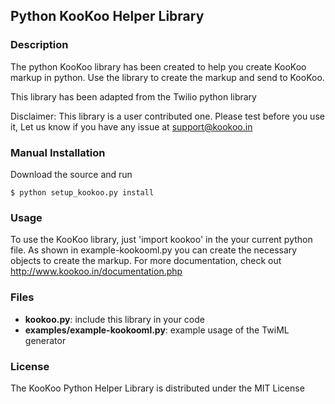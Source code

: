 ## Python KooKoo Helper Library

### Description
The python KooKoo library has been created to help you create KooKoo markup in python. Use the library to
create the markup and send to KooKoo.

This library has been adapted from the Twilio python library

Disclaimer: This library is a user contributed one. Please test before you use it, Let us know if you have any issue at
support@kookoo.in

### Manual Installation
Download the source and run

    $ python setup_kookoo.py install

### Usage
To use the KooKoo library, just 'import kookoo' in the your current python
file. As shown in example-kookooml.py you can create the necessary objects to create the markup.
For more documentation, check out http://www.kookoo.in/documentation.php

### Files
  * **kookoo.py**: include this library in your code
  * **examples/example-kookooml.py**: example usage of the TwiML generator

### License
The KooKoo Python Helper Library is distributed under the MIT License
